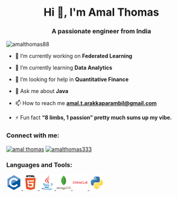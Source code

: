 <h1 align="center">Hi 👋, I'm Amal Thomas</h1>
<h3 align="center">A passionate engineer from India</h3>

<p align="left"> <img src="https://komarev.com/ghpvc/?username=amalthomas88&label=Profile%20views&color=0e75b6&style=flat" alt="amalthomas88" /> </p>

- 🔭 I’m currently working on **Federated Learning**

- 🌱 I’m currently learning **Data Analytics**

- 🤝 I’m looking for help in **Quantitative Finance**

- 💬 Ask me about **Java**

- 📫 How to reach me **amal.t.arakkaparambil@gmail.com**

- ⚡ Fun fact **“8 limbs, 1 passion” pretty much sums up my vibe.**

<h3 align="left">Connect with me:</h3>
<p align="left">
<a href="https://linkedin.com/in/amal thomas" target="blank"><img align="center" src="https://raw.githubusercontent.com/rahuldkjain/github-profile-readme-generator/master/src/images/icons/Social/linked-in-alt.svg" alt="amal thomas" height="30" width="40" /></a>
<a href="https://kaggle.com/amalthomas333" target="blank"><img align="center" src="https://raw.githubusercontent.com/rahuldkjain/github-profile-readme-generator/master/src/images/icons/Social/kaggle.svg" alt="amalthomas333" height="30" width="40" /></a>
</p>

<h3 align="left">Languages and Tools:</h3>
<p align="left"> <a href="https://www.cprogramming.com/" target="_blank" rel="noreferrer"> <img src="https://raw.githubusercontent.com/devicons/devicon/master/icons/c/c-original.svg" alt="c" width="40" height="40"/> </a> <a href="https://www.w3.org/html/" target="_blank" rel="noreferrer"> <img src="https://raw.githubusercontent.com/devicons/devicon/master/icons/html5/html5-original-wordmark.svg" alt="html5" width="40" height="40"/> </a> <a href="https://www.java.com" target="_blank" rel="noreferrer"> <img src="https://raw.githubusercontent.com/devicons/devicon/master/icons/java/java-original.svg" alt="java" width="40" height="40"/> </a> <a href="https://www.mongodb.com/" target="_blank" rel="noreferrer"> <img src="https://raw.githubusercontent.com/devicons/devicon/master/icons/mongodb/mongodb-original-wordmark.svg" alt="mongodb" width="40" height="40"/> </a> <a href="https://www.oracle.com/" target="_blank" rel="noreferrer"> <img src="https://raw.githubusercontent.com/devicons/devicon/master/icons/oracle/oracle-original.svg" alt="oracle" width="40" height="40"/> </a> <a href="https://www.python.org" target="_blank" rel="noreferrer"> <img src="https://raw.githubusercontent.com/devicons/devicon/master/icons/python/python-original.svg" alt="python" width="40" height="40"/> </a> </p>
